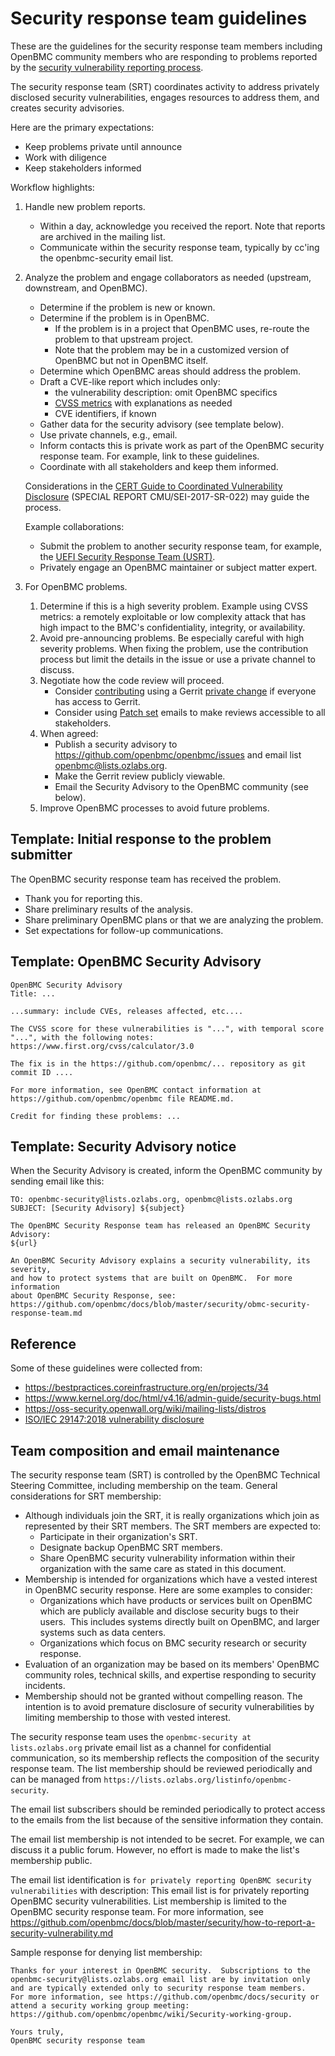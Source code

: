# Security response team guidelines

These are the guidelines for the security response team members
including OpenBMC community members who are responding to problems
reported by the [security vulnerability reporting process][].

The security response team (SRT) coordinates activity to address privately
disclosed security vulnerabilities, engages resources to address them,
and creates security advisories.

Here are the primary expectations:
 - Keep problems private until announce
 - Work with diligence
 - Keep stakeholders informed

Workflow highlights:

1. Handle new problem reports.
    - Within a day, acknowledge you received the report.
      Note that reports are archived in the mailing list.
    - Communicate within the security response team, typically by
      cc'ing the openbmc-security email list.

2. Analyze the problem and engage collaborators as needed (upstream,
   downstream, and OpenBMC).
    - Determine if the problem is new or known.
    - Determine if the problem is in OpenBMC.
       - If the problem is in a project that OpenBMC uses, re-route
         the problem to that upstream project.
       - Note that the problem may be in a customized version of
         OpenBMC but not in OpenBMC itself.
    - Determine which OpenBMC areas should address the problem.
    - Draft a CVE-like report which includes only:
       * the vulnerability description: omit OpenBMC specifics
       * [CVSS metrics][] with explanations as needed
       * CVE identifiers, if known
    - Gather data for the security advisory (see template below).
    - Use private channels, e.g., email.
    - Inform contacts this is private work as part of the OpenBMC
      security response team.  For example, link to these guidelines.
    - Coordinate with all stakeholders and keep them informed.

   Considerations in the [CERT Guide to Coordinated Vulnerability
   Disclosure][] (SPECIAL REPORT CMU/SEI-2017-SR-022) may guide the process.

   Example collaborations:
    - Submit the problem to another security response team, for example, the
      [UEFI Security Response Team (USRT)][].
    - Privately engage an OpenBMC maintainer or subject matter expert.

3. For OpenBMC problems.
    1. Determine if this is a high severity problem.  Example using
       CVSS metrics: a remotely exploitable or low complexity attack that has
       high impact to the BMC's confidentiality, integrity, or availability.
    2. Avoid pre-announcing problems.  Be especially careful with high
       severity problems.  When fixing the problem, use the contribution
       process but limit the details in the issue or use a
       private channel to discuss.
    3. Negotiate how the code review will proceed.
        - Consider [contributing][] using a Gerrit [private change][] if
          everyone has access to Gerrit.
        - Consider using [Patch set][] emails to make reviews accessible to
          all stakeholders.
    4. When agreed:
        - Publish a security advisory to
          https://github.com/openbmc/openbmc/issues and email list
          openbmc@lists.ozlabs.org.
        - Make the Gerrit review publicly viewable.
        - Email the Security Advisory to the OpenBMC community (see below).
    5. Improve OpenBMC processes to avoid future problems.

[security vulnerability reporting process]: ./obmc-security-response-team.md
[CVSS metrics]: https://www.first.org/cvss/calculator/3.0
[UEFI Security Response Team (USRT)]: https://uefi.org/security
[CERT Guide to Coordinated Vulnerability Disclosure]: https://resources.sei.cmu.edu/asset_files/SpecialReport/2017_003_001_503340.pdf
[contributing]: https://github.com/openbmc/docs/blob/master/CONTRIBUTING.md#submitting-changes-via-gerrit-server
[private change]: https://gerrit-review.googlesource.com/Documentation/intro-user.html#private-changes
[Patch set]: https://en.wikipedia.org/wiki/Patch_(Unix)

## Template: Initial response to the problem submitter
The OpenBMC security response team has received the problem.
- Thank you for reporting this.
- Share preliminary results of the analysis.
- Share preliminary OpenBMC plans or that we are analyzing the problem.
- Set expectations for follow-up communications.

## Template: OpenBMC Security Advisory
```
OpenBMC Security Advisory
Title: ...

...summary: include CVEs, releases affected, etc....

The CVSS score for these vulnerabilities is "...", with temporal score
"...", with the following notes:
https://www.first.org/cvss/calculator/3.0

The fix is in the https://github.com/openbmc/... repository as git
commit ID ....

For more information, see OpenBMC contact information at
https://github.com/openbmc/openbmc file README.md.

Credit for finding these problems: ...
```

## Template: Security Advisory notice
When the Security Advisory is created, inform the OpenBMC community by
sending email like this:

```
TO: openbmc-security@lists.ozlabs.org, openbmc@lists.ozlabs.org
SUBJECT: [Security Advisory] ${subject}

The OpenBMC Security Response team has released an OpenBMC Security Advisory:
${url}

An OpenBMC Security Advisory explains a security vulnerability, its severity,
and how to protect systems that are built on OpenBMC.  For more information
about OpenBMC Security Response, see:
https://github.com/openbmc/docs/blob/master/security/obmc-security-response-team.md
```

## Reference
Some of these guidelines were collected from:
 - https://bestpractices.coreinfrastructure.org/en/projects/34
 - https://www.kernel.org/doc/html/v4.16/admin-guide/security-bugs.html
 - https://oss-security.openwall.org/wiki/mailing-lists/distros
 - [ISO/IEC 29147:2018 vulnerability disclosure](https://www.iso.org/standard/72311.html)

## Team composition and email maintenance

The security response team (SRT) is controlled by the OpenBMC Technical
Steering Committee, including membership on the team.  General
considerations for SRT membership:
- Although individuals join the SRT, it is really organizations which join as
  represented by their SRT members.  The SRT members are expected to:
   - Participate in their organization's SRT.
   - Designate backup OpenBMC SRT members.
   - Share OpenBMC security vulnerability information within their organization
     with the same care as stated in this document.
- Membership is intended for organizations which have a vested interest in
  OpenBMC security response.  Here are some examples to consider:
   - Organizations which have products or services built on OpenBMC which are
     publicly available and disclose security bugs to their users.  This
     includes systems directly built on OpenBMC, and larger systems such as
     data centers.
   - Organizations which focus on BMC security research or security response.
- Evaluation of an organization may be based on its members' OpenBMC community
  roles, technical skills, and expertise responding to security incidents.
- Membership should not be granted without compelling reason.  The intention
  is to avoid premature disclosure of security vulnerabilities by limiting
  membership to those with vested interest.

The security response team uses the `openbmc-security at
lists.ozlabs.org` private email list as a channel for confidential
communication, so its membership reflects the composition of the
security response team.  The list membership should be reviewed
periodically and can be managed from
`https://lists.ozlabs.org/listinfo/openbmc-security`.

The email list subscribers should be reminded periodically to protect
access to the emails from the list because of the sensitive
information they contain.

The email list membership is not intended to be secret. For example,
we can discuss it a public forum. However, no effort is made to make
the list's membership public.

The email list identification is `for privately reporting OpenBMC security
vulnerabilities` with description: This email list is for privately reporting
OpenBMC security vulnerabilities.  List membership is limited to the OpenBMC
security response team.  For more information, see
https://github.com/openbmc/docs/blob/master/security/how-to-report-a-security-vulnerability.md

Sample response for denying list membership:
```
Thanks for your interest in OpenBMC security.  Subscriptions to the
openbmc-security@lists.ozlabs.org email list are by invitation only
and are typically extended only to security response team members.
For more information, see https://github.com/openbmc/docs/security or
attend a security working group meeting:
https://github.com/openbmc/openbmc/wiki/Security-working-group.

Yours truly,
OpenBMC security response team
```
